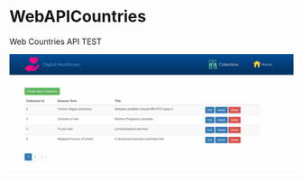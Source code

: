 # WebAPICountries
Web Countries API TEST


![Output sample](https://github.com/Mike-Wilkins/TissueSampleRecords/blob/master/TissueSampleApp2.gif)
